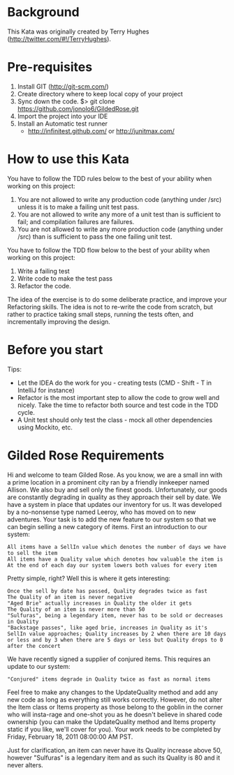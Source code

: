 Background
==========

This Kata was originally created by Terry Hughes (http://twitter.com/#!/TerryHughes).

Pre-requisites
==============

1. Install GIT (http://git-scm.com/)
2. Create directory where to keep local copy of your project
3. Sync down the code.
    $> git clone https://github.com/jonolo6/GildedRose.git
4. Import the project into your IDE
5. Install an Automatic test runner
	- http://infinitest.github.com/ or http://junitmax.com/

How to use this Kata
====================

You have to follow the TDD rules below to the best of your ability when working on this project:

1. You are not allowed to write any production code (anything under /src) unless it is to make a failing unit test pass.
2. You are not allowed to write any more of a unit test than is sufficient to fail; and compilation failures are failures.
3. You are not allowed to write any more production code (anything under /src) than is sufficient to pass the one failing unit test.

You have to follow the TDD flow below to the best of your ability when working on this project:

1. Write a failing test
2. Write code to make the test pass
3. Refactor the code.

The idea of the exercise is to do some deliberate practice, and improve your Refactoring skills. The idea is not to re-write the code from scratch, but rather to practice taking small steps, running the tests often, and incrementally improving the design.

Before you start
================

Tips: 

* Let the IDEA do the work for you - creating tests (CMD - Shift - T in IntelliJ for instance)
* Refactor is the most important step to allow the code to grow well and nicely. 
	Take the time to refactor both source and test code in the TDD cycle.
* A Unit test should only test the class - mock all other dependencies using Mockito, etc.

Gilded Rose Requirements
========================

Hi and welcome to team Gilded Rose. As you know, we are a small inn with a prime location in a prominent city ran by a friendly innkeeper named Allison. We also buy and sell only the finest goods. Unfortunately, our goods are constantly degrading in quality as they approach their sell by date. We have a system in place that updates our inventory for us. It was developed by a no-nonsense type named Leeroy, who has moved on to new adventures. Your task is to add the new feature to our system so that we can begin selling a new category of items. First an introduction to our system:

    All items have a SellIn value which denotes the number of days we have to sell the item
    All items have a Quality value which denotes how valuable the item is
    At the end of each day our system lowers both values for every item

Pretty simple, right? Well this is where it gets interesting:

    Once the sell by date has passed, Quality degrades twice as fast
    The Quality of an item is never negative
    "Aged Brie" actually increases in Quality the older it gets
    The Quality of an item is never more than 50
    "Sulfuras", being a legendary item, never has to be sold or decreases in Quality
    "Backstage passes", like aged brie, increases in Quality as it's SellIn value approaches; Quality increases by 2 when there are 10 days or less and by 3 when there are 5 days or less but Quality drops to 0 after the concert

We have recently signed a supplier of conjured items. This requires an update to our system:

    "Conjured" items degrade in Quality twice as fast as normal items

Feel free to make any changes to the UpdateQuality method and add any new code as long as everything still works correctly. However, do not alter the Item class or Items property as those belong to the goblin in the corner who will insta-rage and one-shot you as he doesn't believe in shared code ownership (you can make the UpdateQuality method and Items property static if you like, we'll cover for you). Your work needs to be completed by Friday, February 18, 2011 08:00:00 AM PST.

Just for clarification, an item can never have its Quality increase above 50, however "Sulfuras" is a legendary item and as such its Quality is 80 and it never alters.



